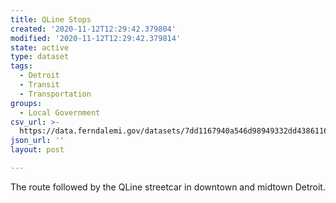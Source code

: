 ```yaml
---
title: QLine Stops
created: '2020-11-12T12:29:42.379804'
modified: '2020-11-12T12:29:42.379814'
state: active
type: dataset
tags:
  - Detroit
  - Transit
  - Transportation
groups:
  - Local Government
csv_url: >-
  https://data.ferndalemi.gov/datasets/7dd1167940a546d98949332dd4386116_0.csv?outSR=%7B%22latestWkid%22%3A3857%2C%22wkid%22%3A102100%7D
json_url: ''
layout: post

---
```

<span>The route followed by the QLine streetcar in downtown and midtown Detroit.</span>
